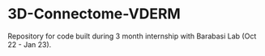 # 3D-Connectome-VDERM
Repository for code built during 3 month internship with Barabasi Lab (Oct 22 - Jan 23).
